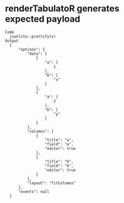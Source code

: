 # renderTabulatoR generates expected payload

    Code
      jsonlite::prettify(x)
    Output
      {
          "options": {
              "data": [
                  {
                      "a": [
                          1
                      ],
                      "b": [
                          "x"
                      ]
                  },
                  {
                      "a": [
                          2
                      ],
                      "b": [
                          "y"
                      ]
                  }
              ],
              "columns": [
                  {
                      "title": "a",
                      "field": "a",
                      "editor": true
                  },
                  {
                      "title": "b",
                      "field": "b",
                      "editor": true
                  }
              ],
              "layout": "fitColumns"
          },
          "events": null
      }
       

